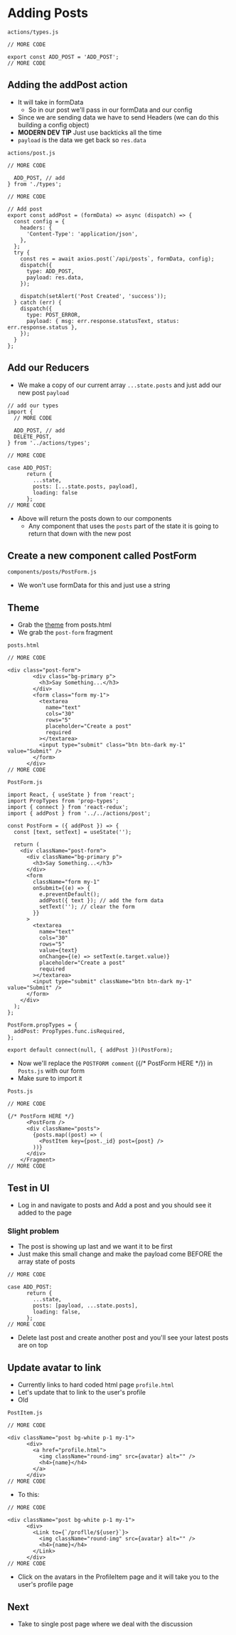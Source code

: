 # Adding Posts
`actions/types.js`

```
// MORE CODE

export const ADD_POST = 'ADD_POST';
// MORE CODE
```

## Adding the addPost action
* It will take in formData
    - So in our post we'll pass in our formData and our config
* Since we are sending data we have to send Headers (we can do this building a config object)
* **MODERN DEV TIP** Just use backticks all the time
* `payload` is the data we get back so `res.data`
 
`actions/post.js`

```
// MORE CODE

  ADD_POST, // add
} from './types';

// MORE CODE

// Add post
export const addPost = (formData) => async (dispatch) => {
  const config = {
    headers: {
      'Content-Type': 'application/json',
    },
  };
  try {
    const res = await axios.post(`/api/posts`, formData, config);
    dispatch({
      type: ADD_POST,
      payload: res.data,
    });

    dispatch(setAlert('Post Created', 'success'));
  } catch (err) {
    dispatch({
      type: POST_ERROR,
      payload: { msg: err.response.statusText, status: err.response.status },
    });
  }
};
```

## Add our Reducers
* We make a copy of our current array `...state.posts` and just add our new post `payload`

```
// add our types
import {
  // MORE CODE

  ADD_POST, // add
  DELETE_POST,
} from '../actions/types';

// MORE CODE

case ADD_POST:
      return {
        ...state,
        posts: [...state.posts, payload],
        loading: false
      };
// MORE CODE
```

* Above will return the posts down to our components
    - Any component that uses the `posts` part of the state it is going to return that down with the new post

## Create a new component called PostForm
`components/posts/PostForm.js`

* We won't use formData for this and just use a string

## Theme
* Grab the [theme](https://github.com/kingluddite/devconnector_html_theme/blob/master/posts.html) from posts.html
* We grab the `post-form` fragment

`posts.html`

```
// MORE CODE

<div class="post-form">
        <div class="bg-primary p">
          <h3>Say Something...</h3>
        </div>
        <form class="form my-1">
          <textarea
            name="text"
            cols="30"
            rows="5"
            placeholder="Create a post"
            required
          ></textarea>
          <input type="submit" class="btn btn-dark my-1" value="Submit" />
        </form>
      </div>
// MORE CODE
```

`PostForm.js`

```
import React, { useState } from 'react';
import PropTypes from 'prop-types';
import { connect } from 'react-redux';
import { addPost } from '../../actions/post';

const PostForm = ({ addPost }) => {
  const [text, setText] = useState('');

  return (
    <div className="post-form">
      <div className="bg-primary p">
        <h3>Say Something...</h3>
      </div>
      <form
        className="form my-1"
        onSubmit={(e) => {
          e.preventDefault();
          addPost({ text }); // add the form data
          setText(''); // clear the form
        }}
      >
        <textarea
          name="text"
          cols="30"
          rows="5"
          value={text}
          onChange={(e) => setText(e.target.value)}
          placeholder="Create a post"
          required
        ></textarea>
        <input type="submit" className="btn btn-dark my-1" value="Submit" />
      </form>
    </div>
  );
};

PostForm.propTypes = {
  addPost: PropTypes.func.isRequired,
};

export default connect(null, { addPost })(PostForm);
```

* Now we'll replace the `POSTFORM comment` ({/* PostForm HERE */}) in `Posts.js` with our form
* Make sure to import it

`Posts.js`

```
// MORE CODE

{/* PostForm HERE */}
      <PostForm />
      <div className="posts">
        {posts.map((post) => (
          <PostItem key={post._id} post={post} />
        ))}
      </div>
    </Fragment>
// MORE CODE
```

## Test in UI
* Log in and navigate to posts and Add a post and you should see it added to the page

### Slight problem
* The post is showing up last and we want it to be first
* Just make this small change and make the payload come BEFORE the array state of posts

```
// MORE CODE

case ADD_POST:
      return {
        ...state,
        posts: [payload, ...state.posts],
        loading: false,
      };
// MORE CODE
```

* Delete last post and create another post and you'll see your latest posts are on top

## Update avatar to link
* Currently links to hard coded html page `profile.html`
* Let's update that to link to the user's profile
* Old

`PostItem.js`

```
// MORE CODE

<div className="post bg-white p-1 my-1">
      <div>
        <a href="profile.html">
          <img className="round-img" src={avatar} alt="" />
          <h4>{name}</h4>
        </a>
      </div>
// MORE CODE
```

* To this:

```
// MORE CODE

<div className="post bg-white p-1 my-1">
      <div>
        <Link to={`/proflle/${user}`}>
          <img className="round-img" src={avatar} alt="" />
          <h4>{name}</h4>
        </Link>
      </div>
// MORE CODE
```

* Click on the avatars in the ProfileItem page and it will take you to the user's profile page

## Next
* Take to single post page where we deal with the discussion



